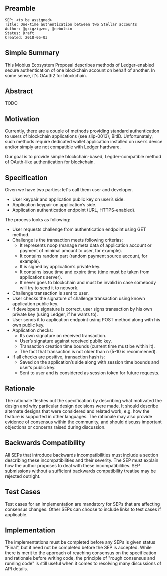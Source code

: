 ## Preamble

```
SEP: <to be assigned>
Title: One-time authentication between two Stellar accounts
Author: @gzigzigzeo, @nebolsin
Status: Draft
Created: 2018-05-03
```

## Simple Summary

This Mobius Ecosystem Proposal describes methods of Ledger-enabled secure authentication of one blockchain account on behalf of another. In some sense, it's OAuth2 for blockchain.

## Abstract

TODO

## Motivation

Currently, there are a couple of methods providing standard authentication to users of blockchain applications (see slip-0013), BitID. Unfortunately, such methods require dedicated wallet application installed on user’s device and/or simply are not compatible with Ledger hardware.

Our goal is to provide simple blockchain-based, Legder-compatible method of OAuth-like authentication for blockchain.

## Specification

Given we have two parties: let's call them user and developer.

* User keypair and application public key on user’s side.
* Application keypair on application’s side.
* Application authentication endpoint (URL, HTTPS-enabled).

The process looks as following:

* User requests challenge from authentication endpoint using GET method.
* Challenge is the transaction meets following criterias:
  * It represents noop (manage meta data of application account or payment of minimal amount to user, for example).
  * It contains random part (random payment source account, for example).
  * It is signed by application’s private key.
  * It contains issue time and expire time (time must be taken from applications server).
  * It never goes to blockchain and must be invalid in case somebody will try to send it to network.
* Challenge transaction is sent to user.
* User checks the signature of challenge transaction using known application public key.
* If developers signature is correct, user signs transaction by his own private key (using Ledger, if he wants to).
* User sends it to application endpoint using POST method along with his own public key.
* Application checks:
  * Its own signature on received transaction.
  * User’s signature against received public key.
  * Transaction creation time bounds (current time must be within it).
  * The fact that transaction is not older than n (5-10 is recommened).
* If all checks are positive, transaction hash is:
  * Saved on the application’s side along with session time bounds and user’s public key.
  * Sent to user and is considered as session token for future requests.

## Rationale
The rationale fleshes out the specification by describing what motivated the design and why particular design decisions were made. It should describe alternate designs that were considered and related work, e.g. how the feature is supported in other languages. The rationale may also provide evidence of consensus within the community, and should discuss important objections or concerns raised during discussion.

## Backwards Compatibility
All SEPs that introduce backwards incompatibilities must include a section describing these incompatibilities and their severity. The SEP must explain how the author proposes to deal with these incompatibilities. SEP submissions without a sufficient backwards compatibility treatise may be rejected outright.

## Test Cases
Test cases for an implementation are mandatory for SEPs that are affecting consensus changes. Other SEPs can choose to include links to test cases if applicable.

## Implementation
The implementations must be completed before any SEPs is given status "Final", but it need not be completed before the SEP is accepted. While there is merit to the approach of reaching consensus on the specification and rationale before writing code, the principle of "rough consensus and running code" is still useful when it comes to resolving many discussions of API details.
